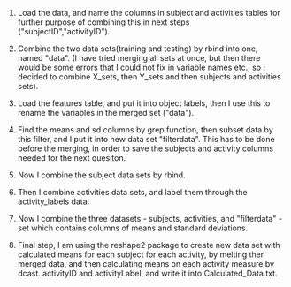 1. Load the data, and name the columns in subject and activities tables for further purpose of combining this in next steps ("subjectID","activityID").
2. Combine the two data sets(training and testing) by rbind into one, named "data". (I have tried merging all sets at once, but then there would be some errors that I could not fix
in variable names etc., so I decided to combine X_sets, then Y_sets and then subjects and activities sets).
3. Load the features table, and put it into object labels, then I use this to rename the variables in the merged set ("data").
4. Find the means and sd columns by grep function, then subset data by this filter, and I put it into new data set "filterdata".
This has to be done before the merging, in order to save the subjects and activity columns needed for the next quesiton.

5. Now I combine the subject data sets by rbind.
6. Then I combine activities data sets, and label them through the activity_labels data.

7. Now I combine the three datasets - subjects, activities, and "filterdata" - set which contains columns of means and standard deviations.
8. Final step, I am using the reshape2 package to create new data set with calculated means for each subject for each activity, by melting ther merged data, and then calculating means on each activity measure by dcast.
activityID and activityLabel, and write it into Calculated_Data.txt.



